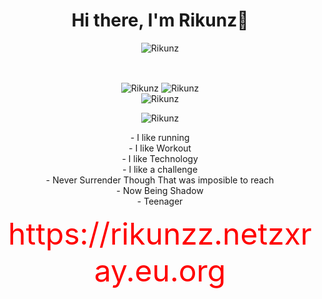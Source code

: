 <h1 align="center">Hi there, I'm Rikunz👋</h1>
<p align="center"><img src="https://komarev.com/ghpvc/?username=Rikunz&label=Profile%20views&color=1ea97f&style=flat" alt="Rikunz" /></p>
<br>
<p align="center">
<img align="center" src="https://github-readme-streak-stats.herokuapp.com/?user=Rikunz&theme=radical&mode=weekly" alt="Rikunz" />
<img align="center" src="https://github-readme-stats.vercel.app/api?username=Rikunz&theme=tokyonight" alt="Rikunz" />
<br>
 <img align="center" src="https://github-readme-stats-git-master-revenger-a.vercel.app/api/top-langs?langs_count=6&username=Rikunz&theme=radical&layout=compact&hide=css,html,javascript,ShaderLab,HLSL,Python&count_private=true" alt="Rikunz" />
</p>
<p align="center">
  <img align="center" src="https://lanyard.cnrad.dev/api/430729478151602183" href="https://discord.com/users/430729478151602183" alt="Rikunz" />
  </p>
<p align="center">
- I like running <br>
- I like Workout <br>
- I like Technology <br>
- I like a challenge <br>
- Never Surrender Though That was imposible to reach <br>
- Now Being Shadow <br>
- Teenager
</p>

<p align="center">
 <font size="9" color="red">https://rikunzz.netzxray.eu.org</font>
</p>


